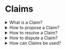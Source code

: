 # Claims

<details>

<summary>What is a Claim?</summary>

<mark style="color:green;">**`oneliner`**</mark>

A claim is a statement that can either be true or false.

<mark style="color:blue;">**`extended`**</mark>

The main posts that users create on Uvio are called _claims_. Posting or creating claims is called _proposing_ on Uvio. When a user proposes a claim, then that user stakes a chosen amount of their own reputation with that claim. Reputation here is simply some ERC20 like token. The user's staked reputation is punishable in a way that it can be taken away from the user upon being _wrong_ or upon being _dishonest_. In the context of blockchain networks we refer to this particular form of punishment as slashing. If the proposed claim is eventually resolved to be false, then the user loses their staked reputation. If the proposed claim is eventually resolved to be true, then the users who have been right about the claim gain reputation proportional to the total amount of reputation lost on the other side of the market.

</details>

<details>

<summary>How to propose a Claim?</summary>

<mark style="color:green;">**`oneliner`**</mark>

A claim may be proposed by staking reputation on a truth statement.

<mark style="color:blue;">**`extended`**</mark>

Just like you create a Cast on [Farcaster](https://www.farcaster.xyz), you create a Claim on Uvio. Creating a claim on Uvio is referred to as proposing a claim. Every claim must fulfil three conditions in order to be valid.

1. Every claim must be a **truth statement** that can be verified eventually. That means it must be possible for Uvio users to reasonably answer any given statement with either **yes** or **no** at some point in the future. So the true outcome of any given statement must be verifiable by independent sources that allow the community to eventually reach a simple majority of decentralized consensus.
2. Every claim must have an **expiration time** when proposing a claim. This deadline provides the point in time at which the community can start resolving that claim. Making time sensitive statements guarantees Uvio to be useful at all. If claims were allowed to not expire at a predefined point in time, then claims could eventually become true by themselves, and would therefore not provide any useful amount of predictability.
3. Every claim must have some amount of **staked reputation** bound to it. The staked reputation must solely come from the user proposing the claim. It should further never be possible to act on behalf of other users or their reputation. For instance, delegating reputation and thus delegating responsibility to other users should never be allowed in order to prevent certain [principal-agent problems](https://en.wikipedia.org/wiki/Principal%E2%80%93agent\_problem).

There are several implications of the three rules above. One notable implication is that the staked reputation can either be gained or lost upon resolution. Choosing the initial amount of staked reputation when proposing a claim may also express a level of conviction that the user is willing to exercise over time. That level of conviction may become relevant if the proposed claim were to be disputed. On one hand a user's staked reputation creates a minimum threshold that will be required in order to challenge any claim's legitimacy. On the other hand a user's staked reputation is the maximum amount of reputation that may be slashed upon being wrong or being dishonest.&#x20;

</details>

<details>

<summary>How to resolve a Claim?</summary>

<mark style="color:green;">**`oneliner`**</mark>

A proposed claim may be resolved by sampling the truth from the real world.

<mark style="color:blue;">**`extended`**</mark>

Every proposed claim is going through two lifecycle stages when it is being resolved.&#x20;

1. **User opinions** are expressed by staking reputation in agreement or disagreement with the statement of the proposed claim. Anyone having any amount of reputation on the Uvio platform can stake that amount of reputation on any proposed claim in order to **express opinions** about the statements associated with those proposed claims.
2. **True outcomes** are eventually being verified by the community in order to transfer the staked amounts of reputation towards the users that have staked their reputation on the actually true outcome. **Verifying events** independently as they happened in the real world is done by _random truth sampling_ on a "one user one vote" basis.

Once all opinions have been expressed and the proposed claim expired, the proposed claim is being resolved by what we call _random truth sampling_. A resolving claim is automatically created in order to verify the true outcome as it actually happened in the real world.&#x20;

The system selects a random set of users who have expressed their opinions in the proposed claim. Only users who have expressed their opinions by staking reputation on the initially proposed claim can be selected to vote. The random selection aims to find an even amount of users, of which 50% are selected from the agreeing side and 50% are selected from the disagreeing side of the market. The randomly selected users are each given **one vote** to decide whether the majority of staked reputation has been right or wrong. That way a single honest vote may ensure a truthful outcome amidst a pool of exclusively selfish users.

If no vote can be captured during market resolution, or if the outcome of cast votes ends up being tied, then all stakes of the selected voters will be slashed in order to punish dishonesty or inactivity. Such punishable resolutions are definitive and binding. Further, all invalid resolutions incurred by punishment cause all other stakers to receive all of their staked tokens back, minus the applicable fees. That very act of guaranteed punishment under certain conditions aims to incentivize users to A) participate and B) participate honestly.

The current implementation of the _random truth sampling_ process can be found in the [apiserver](https://github.com/uvio-network/apiserver/blob/main/pkg/sample/interface.go) Github repository.

</details>

<details>

<summary>How to dispute a Claim?</summary>

<mark style="color:green;">**`oneliner`**</mark>

A resolved claim may be disputed by proving its actually true outcome.

<mark style="color:blue;">**`extended`**</mark>

A claim may be falsely resolved so that its resolved outcome does not match the true outcome of the real world. In that case a resolved claim may be disputed within its challenge window, by providing the actually true outcome as it was generated by the real world. A claim proposed to dispute another claim may be resolved in agreement or disagreement based on its own merits.&#x20;

A _dispute_ is effectively just another _claim_. The originally proposed claim can be disputed a maximum of two times, meaning every proposed claim has 3 chances to be resolved properly according to community consensus. If a _propose_ is disputed, then its very resolution is enforced by the last dispute within its claim tree. Imagine the claims `P1`, `D2` and `D3`. Here `P1` is the originally proposed claim. `D2` and `D3` here are the first and second dispute respectively. Suppose all three claims resolve in order `false`, `false` and `true`. Here `D3` resolved with `true`, and since `D3` was the final dispute within this very claim tree, its resolution is forced upon every claim that came before it. Effectively all user balances will then be updated according to the implied resolutions `true`, `true` and `true` respectively.

The code of the latest enforced onchain version for updating user balances can be found on Github in the [contracts](https://github.com/uvio-network/contracts/blob/v0.4.0/contracts/Claims.sol#L1027) repository.

</details>

<details>

<summary>How can Claims be used?</summary>

<mark style="color:green;">**`oneliner`**</mark>

Claims can be used to find truth and to make decisions.

<mark style="color:blue;">**`extended`**</mark>

Since Uvio is fundamentally designed to surface competence, the underlying reputation system can be used for various tasks of decision making. Apart from gambling, we can group the relevant use cases here under two main categories.

1. **Truth finding** can be used by the community to figure out what is true now and what might be true in the future. The truth finding aspect of Uvio may help you to understand who you can trust across various problem domains. Contemporary social media dynamics today are as such that anyone can say anything and be rewarded with attention if only they trigger enough people with the most outrageous statements, while there are no means of recourse whatsoever.&#x20;
2. **Decision making** can be used by the community to figure out how to move forward together. The decision making aspect of Uvio may help communities that want to leverage competence in an onchain environment without being constraint by the complicated intricacies of blockchain networks. Voting is an essential part of democracy, and maybe we can make better decisions collectively if we become able to leverage reputation weighted voting for anything that matters to people.

</details>
